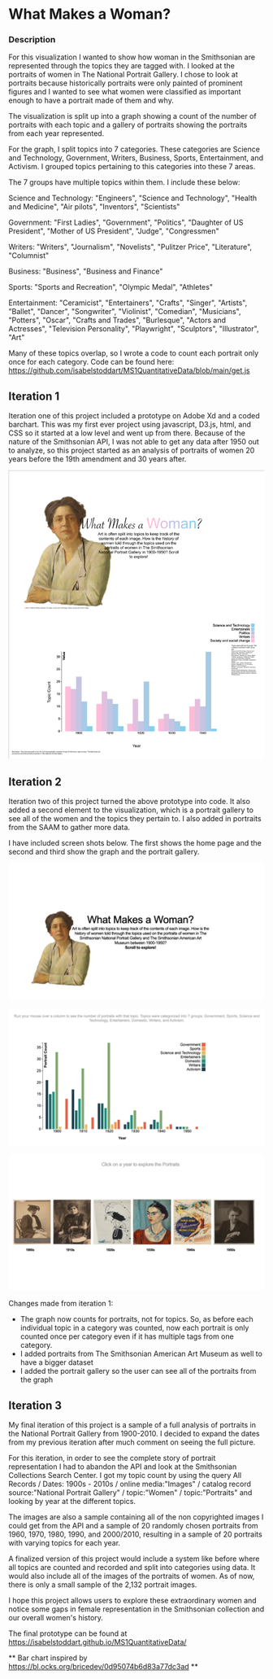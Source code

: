 # What Makes a Woman?
### Description
For this visualization I wanted to show how woman in the Smithsonian are represented through the topics they are tagged with. I looked at the portraits of women in The National Portrait Gallery. I chose to look at portraits because historically portraits were only painted of prominent figures and I wanted to see what women were classified as important enough to have a portrait made of them and why.

The visualization is split up into a graph showing a count of the number of portraits with each topic and a gallery of portraits showing the portraits from each year represented. 

For the graph, I split topics into 7 categories. These categories are Science and Technology, Government, Writers, Business, Sports, Entertainment, and Activism. I grouped topics pertaining to this categories into these 7 areas. 

The 7 groups have multiple topics within them. I include these below:

Science and Technology: "Engineers", "Science and Technology", "Health and Medicine", "Air pilots", "Inventors", "Scientists"

Government: "First Ladies", "Government", "Politics", "Daughter of US President", "Mother of US President", "Judge", "Congressmen"

Writers: "Writers", "Journalism", "Novelists", "Pulitzer Price", "Literature", "Columnist"

Business: "Business", "Business and Finance"

Sports: "Sports and Recreation", "Olympic Medal", "Athletes"

Entertainment: "Ceramicist", "Entertainers", "Crafts", "Singer", "Artists", "Ballet", "Dancer", "Songwriter", "Violinist", "Comedian", "Musicians", "Potters", "Oscar", "Crafts and Trades", "Burlesque", "Actors and Actresses", "Television Personality", "Playwright", "Sculptors", "Illustrator", "Art"

Many of these topics overlap, so I wrote a code to count each portrait only once for each category. Code can be found here: https://github.com/isabelstoddart/MS1QuantitativeData/blob/main/get.js

## Iteration 1
Iteration one of this project included a prototype on Adobe Xd and a coded barchart. This was my first ever project using javascript, D3.js, html, and CSS so it started at a low level and went up from there. Because of the nature of the Smithsonian API, I was not able to get any data after 1950 out to analyze, so this project started as an analysis of portraits of women 20 years before the 19th amendment and 30 years after. 

![](HighFidelityPrototype.png)

## Iteration 2
Iteration two of this project turned the above prototype into code. It also added a second element to the visualization, which is a portrait gallery to see all of the women and the topics they pertain to. I also added in portraits from the SAAM to gather more data. 

I have included screen shots below. The first shows the home page and the second and third show the graph and the portrait gallery.

![](QuantImage1.png)

![](QuantImage2.png)

![](QuantImage3.png)

Changes made from iteration 1:
* The graph now counts for portraits, not for topics. So, as before each individual topic in a category was counted, now each portrait is only counted once per category even if it has multiple tags from one category.
* I added portraits from The Smithsonian American Art Museum as well to have a bigger dataset
* I added the portrait gallery so the user can see all of the portraits from the graph

## Iteration 3
My final iteration of this project is a sample of a full analysis of portraits in the National Portrait Gallery from 1900-2010. I decided to expand the dates from my previous iteration after much comment on seeing the full picture.

For this iteration, in order to see the complete story of portrait representation I had to abandon the API and look at the Smithsonian Collections Search Center. I got my topic count by using the query All Records / Dates: 1900s - 2010s / online media:"Images" / catalog record source:"National Portrait Gallery" / topic:"Women" / topic:"Portraits" and looking by year at the different topics.

The images are also a sample containing all of the non copyrighted images I could get from the API and a sample of 20 randomly chosen portraits from 1960, 1970, 1980, 1990, and 2000/2010, resulting in a sample of 20 portraits with varying topics for each year.

A finalized version of this project would include a system like before where all topics are counted and recorded and split into categories using data. It would also include all of the images of the portraits of women. As of now, there is only a small sample of the 2,132 portrait images.

I hope this project allows users to explore these extraordinary women and notice some gaps in female representation in the Smithsonian collection and our overall women's history.

The final prototype can be found at https://isabelstoddart.github.io/MS1QuantitativeData/

** Bar chart inspired by https://bl.ocks.org/bricedev/0d95074b6d83a77dc3ad **
